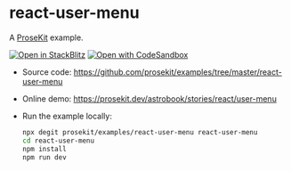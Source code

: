 # react-user-menu

A [ProseKit](https://prosekit.dev) example.

[![Open in StackBlitz](https://developer.stackblitz.com/img/open_in_stackblitz.svg)](https://stackblitz.com/github/prosekit/examples/tree/master/react-user-menu)
[![Open with CodeSandbox](https://assets.codesandbox.io/github/button-edit-lime.svg)](https://codesandbox.io/p/sandbox/github/prosekit/examples/tree/master/react-user-menu)

- Source code: https://github.com/prosekit/examples/tree/master/react-user-menu
- Online demo: https://prosekit.dev/astrobook/stories/react/user-menu
- Run the example locally:

  ```bash
  npx degit prosekit/examples/react-user-menu react-user-menu
  cd react-user-menu
  npm install
  npm run dev
  ```
